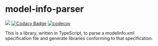 # model-info-parser

![](https://github.com/MeasureAuthoringTool/model-info-parser/workflows/Continuous%20Integration/badge.svg)
[![Codacy Badge](https://api.codacy.com/project/badge/Grade/210619a4980140ddb3ff6f0b021e17f7)](https://app.codacy.com/gh/MeasureAuthoringTool/model-info-parser?utm_source=github.com&utm_medium=referral&utm_content=MeasureAuthoringTool/model-info-parser&utm_campaign=Badge_Grade_Settings)
[![codecov](https://codecov.io/gh/MeasureAuthoringTool/model-info-parser/branch/develop/graph/badge.svg)](https://codecov.io/gh/MeasureAuthoringTool/model-info-parser)

This is a library, written in TypeScript, to parse a modelinfo.xml specification file and generate libraries conforming to that specification. 
